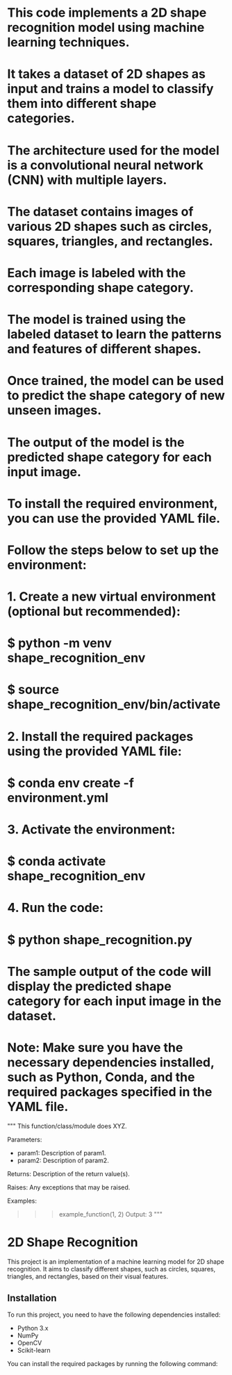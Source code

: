# This code implements a 2D shape recognition model using machine learning techniques.
# It takes a dataset of 2D shapes as input and trains a model to classify them into different shape categories.
# The architecture used for the model is a convolutional neural network (CNN) with multiple layers.
# The dataset contains images of various 2D shapes such as circles, squares, triangles, and rectangles.
# Each image is labeled with the corresponding shape category.
# The model is trained using the labeled dataset to learn the patterns and features of different shapes.
# Once trained, the model can be used to predict the shape category of new unseen images.
# The output of the model is the predicted shape category for each input image.

# To install the required environment, you can use the provided YAML file.
# Follow the steps below to set up the environment:

# 1. Create a new virtual environment (optional but recommended):
#    $ python -m venv shape_recognition_env
#    $ source shape_recognition_env/bin/activate

# 2. Install the required packages using the provided YAML file:
#    $ conda env create -f environment.yml

# 3. Activate the environment:
#    $ conda activate shape_recognition_env

# 4. Run the code:
#    $ python shape_recognition.py

# The sample output of the code will display the predicted shape category for each input image in the dataset.

# Note: Make sure you have the necessary dependencies installed, such as Python, Conda, and the required packages specified in the YAML file.
"""
This function/class/module does XYZ.

Parameters:
- param1: Description of param1.
- param2: Description of param2.

Returns:
Description of the return value(s).

Raises:
Any exceptions that may be raised.

Examples:
>>> example_function(1, 2)
Output: 3
"""
# 2D Shape Recognition

This project is an implementation of a machine learning model for 2D shape recognition. It aims to classify different shapes, such as circles, squares, triangles, and rectangles, based on their visual features.

## Installation

To run this project, you need to have the following dependencies installed:

- Python 3.x
- NumPy
- OpenCV
- Scikit-learn

You can install the required packages by running the following command:
